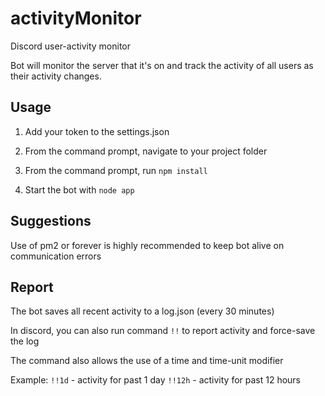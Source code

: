 # activityMonitor

Discord user-activity monitor

Bot will monitor the server that it's on and track the activity of all users as their activity changes.


## Usage

1. Add your token to the settings.json

2. From the command prompt, navigate to your project folder

3. From the command prompt, run `npm install`

4. Start the bot with `node app`


## Suggestions

Use of pm2 or forever is highly recommended to keep bot alive on communication errors


## Report

The bot saves all recent activity to a log.json (every 30 minutes) 

In discord, you can also run command `!!` to report activity and force-save the log

The command also allows the use of a time and time-unit modifier

Example:
`!!1d` - activity for past 1 day
`!!12h` - activity for past 12 hours